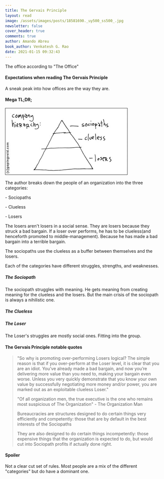 ```yaml
---
title: The Gervais Principle
layout: read
image: /assets/images/posts/18581690._uy500_ss500_.jpg
newsletter: false
cover_header: true
comments: true
author: Amando Abreu
book_author: Venkatesh G. Rao
date: 2021-01-15 09:32:43
---
```

The office according to "The Office"

#### Expectations when reading The Gervais Principle

A sneak peak into how offices are the way they are.

#### Mega TL;DR;

![](/assets/images/posts/hughmcleodcompanyhierarchy.jpg)

The author breaks down the people of an organization into the three categories:

\- Sociopaths

\- Clueless

\- Losers

The losers aren't losers in a social sense. They are losers because they struck a bad bargain. If a loser over performs, he has to be clueless(and henceforth promoted to middle-management). Because he has made a bad bargain into a terrible bargain.

The sociopaths use the clueless as a buffer between themselves and the losers.

Each of the categories have different struggles, strengths, and weaknesses.

##### The Sociopath

The sociopath struggles with meaning. He gets meaning from creating meaning for the clueless and the losers. But the main crisis of the sociopath is always a nihilistic one.

##### The Clueless

##### The Loser

The Loser's struggles are mostly social ones. Fitting into the group.

#### The Gervais Principle notable quotes

> "So why is promoting over-performing Losers logical? The simple reason is that if you over-perform at the Loser level, it is clear that you are an idiot. You’ve already made a bad bargain, and now you’re delivering more value than you need to, making your bargain even worse. Unless you very quickly demonstrate that you know your own value by successfully negotiating more money and/or power, you are marked out as an exploitable clueless Loser."
>
> "Of all organization men, the true executive is the one who remains most suspicious of The Organization" - The Organization Man
>
> Bureaucracies are structures designed to do certain things very efficiently and competently: those that are by default in the best interests of the Sociopaths
>
>
> They are also designed to do certain things incompetently: those expensive things that the organization is expected to do, but would cut into Sociopath profits if actually done right.

#### Spoiler

Not a clear cut set of rules. Most people are a mix of the different "categories" but do have a dominant one.